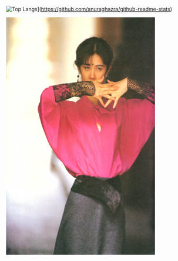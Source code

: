 
![Top Langs](https://github-readme-stats.vercel.app/api/top-langs/?username=kuanyi0226&layout=compact&theme=radical&hide=swig,cmake,makefile,assembly)](https://github.com/anuraghazra/github-readme-stats)

<img width="405" height="645" src="https://github.com/kuanyi0226/kuanyi0226/blob/main/image008.jpg"/>
